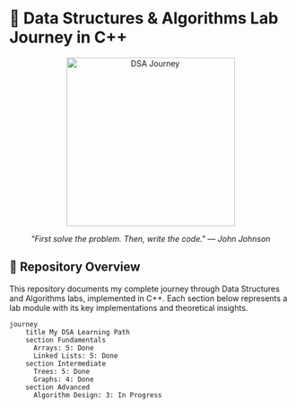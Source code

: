 # 🚀 Data Structures & Algorithms Lab Journey in C++

<div align="center">
  <img src="https://media.giphy.com/media/LmNwrBhejkK9EFP504/giphy.gif" width="300" alt="DSA Journey">
  <p><em>"First solve the problem. Then, write the code." — John Johnson</em></p>
</div>

## 🌟 Repository Overview
This repository documents my complete journey through Data Structures and Algorithms labs, implemented in C++. Each section below represents a lab module with its key implementations and theoretical insights.

```mermaid
journey
    title My DSA Learning Path
    section Fundamentals
      Arrays: 5: Done
      Linked Lists: 5: Done
    section Intermediate
      Trees: 5: Done
      Graphs: 4: Done
    section Advanced
      Algorithm Design: 3: In Progress
